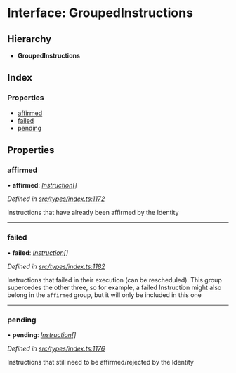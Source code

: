 # Interface: GroupedInstructions

## Hierarchy

* **GroupedInstructions**

## Index

### Properties

* [affirmed](groupedinstructions.md#affirmed)
* [failed](groupedinstructions.md#failed)
* [pending](groupedinstructions.md#pending)

## Properties

###  affirmed

• **affirmed**: *[Instruction](../classes/instruction.md)[]*

*Defined in [src/types/index.ts:1172](https://github.com/PolymathNetwork/polymesh-sdk/blob/da0f7fd7/src/types/index.ts#L1172)*

Instructions that have already been affirmed by the Identity

___

###  failed

• **failed**: *[Instruction](../classes/instruction.md)[]*

*Defined in [src/types/index.ts:1182](https://github.com/PolymathNetwork/polymesh-sdk/blob/da0f7fd7/src/types/index.ts#L1182)*

Instructions that failed in their execution (can be rescheduled).
  This group supercedes the other three, so for example, a failed Instruction
  might also belong in the `affirmed` group, but it will only be included in this one

___

###  pending

• **pending**: *[Instruction](../classes/instruction.md)[]*

*Defined in [src/types/index.ts:1176](https://github.com/PolymathNetwork/polymesh-sdk/blob/da0f7fd7/src/types/index.ts#L1176)*

Instructions that still need to be affirmed/rejected by the Identity

